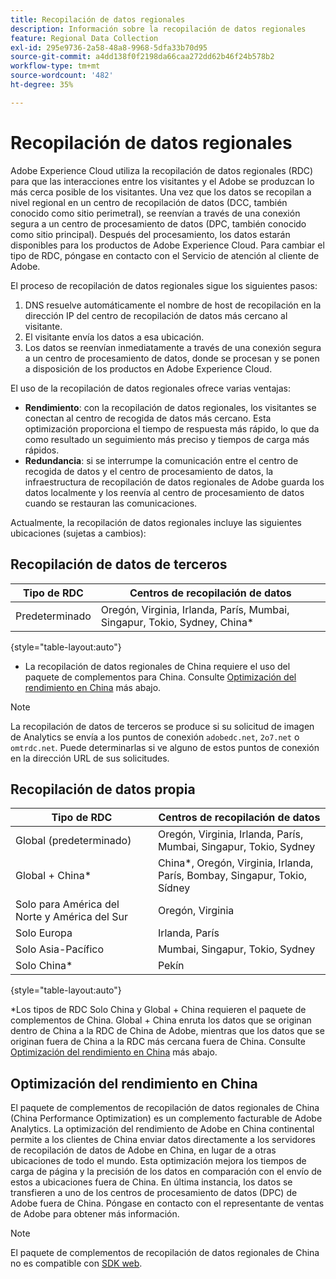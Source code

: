 ```yaml
---
title: Recopilación de datos regionales
description: Información sobre la recopilación de datos regionales
feature: Regional Data Collection
exl-id: 295e9736-2a58-48a8-9968-5dfa33b70d95
source-git-commit: a4dd138f0f2198da66caa272dd62b46f24b578b2
workflow-type: tm+mt
source-wordcount: '482'
ht-degree: 35%

---
```


# Recopilación de datos regionales

Adobe Experience Cloud utiliza la recopilación de datos regionales (RDC) para que las interacciones entre los visitantes y el Adobe se produzcan lo más cerca posible de los visitantes. Una vez que los datos se recopilan a nivel regional en un centro de recopilación de datos (DCC, también conocido como sitio perimetral), se reenvían a través de una conexión segura a un centro de procesamiento de datos (DPC, también conocido como sitio principal). Después del procesamiento, los datos estarán disponibles para los productos de Adobe Experience Cloud. Para cambiar el tipo de RDC, póngase en contacto con el Servicio de atención al cliente de Adobe.

El proceso de recopilación de datos regionales sigue los siguientes pasos:

1. DNS resuelve automáticamente el nombre de host de recopilación en la dirección IP del centro de recopilación de datos más cercano al visitante.
1. El visitante envía los datos a esa ubicación.
1. Los datos se reenvían inmediatamente a través de una conexión segura a un centro de procesamiento de datos, donde se procesan y se ponen a disposición de los productos en Adobe Experience Cloud.

El uso de la recopilación de datos regionales ofrece varias ventajas:

* **Rendimiento**: con la recopilación de datos regionales, los visitantes se conectan al centro de recogida de datos más cercano. Esta optimización proporciona el tiempo de respuesta más rápido, lo que da como resultado un seguimiento más preciso y tiempos de carga más rápidos.
* **Redundancia**: si se interrumpe la comunicación entre el centro de recogida de datos y el centro de procesamiento de datos, la infraestructura de recopilación de datos regionales de Adobe guarda los datos localmente y los reenvía al centro de procesamiento de datos cuando se restauran las comunicaciones.

Actualmente, la recopilación de datos regionales incluye las siguientes ubicaciones (sujetas a cambios):

## Recopilación de datos de terceros

| Tipo de RDC | Centros de recopilación de datos |
| --- | --- |
| Predeterminado | Oregón, Virginia, Irlanda, París, Mumbai, Singapur, Tokio, Sydney, China* |

{style="table-layout:auto"}

* La recopilación de datos regionales de China requiere el uso del paquete de complementos para China. Consulte [Optimización del rendimiento en China](#china-performance-optimization) más abajo.

>[!NOTE]
>
>La recopilación de datos de terceros se produce si su solicitud de imagen de Analytics se envía a los puntos de conexión `adobedc.net`, `2o7.net` o `omtrdc.net`. Puede determinarlas si ve alguno de estos puntos de conexión en la dirección URL de sus solicitudes.

## Recopilación de datos propia

| Tipo de RDC | Centros de recopilación de datos |
| --- | --- |
| Global (predeterminado) | Oregón, Virginia, Irlanda, París, Mumbai, Singapur, Tokio, Sydney |
| Global + China* | China*, Oregón, Virginia, Irlanda, París, Bombay, Singapur, Tokio, Sídney |
| Solo para América del Norte y América del Sur | Oregón, Virginia |
| Solo Europa | Irlanda, París |
| Solo Asia-Pacífico | Mumbai, Singapur, Tokio, Sydney |
| Solo China* | Pekín |

{style="table-layout:auto"}

*Los tipos de RDC Solo China y Global + China requieren el paquete de complementos de China. Global + China enruta los datos que se originan dentro de China a la RDC de China de Adobe, mientras que los datos que se originan fuera de China a la RDC más cercana fuera de China. Consulte [Optimización del rendimiento en China](#china-performance-optimization) más abajo.

## Optimización del rendimiento en China

El paquete de complementos de recopilación de datos regionales de China (China Performance Optimization) es un complemento facturable de Adobe Analytics. La optimización del rendimiento de Adobe en China continental permite a los clientes de China enviar datos directamente a los servidores de recopilación de datos de Adobe en China, en lugar de a otras ubicaciones de todo el mundo. Esta optimización mejora los tiempos de carga de página y la precisión de los datos en comparación con el envío de estos a ubicaciones fuera de China. En última instancia, los datos se transfieren a uno de los centros de procesamiento de datos (DPC) de Adobe fuera de China. Póngase en contacto con el representante de ventas de Adobe para obtener más información.

>[!NOTE]
>
>El paquete de complementos de recopilación de datos regionales de China no es compatible con [SDK web](/help/implement/aep-edge/overview.md).

